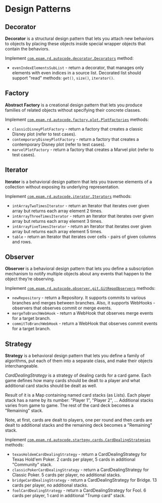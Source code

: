 # Design Patterns

## Decorator
**Decorator** is a structural design pattern that lets you attach new behaviors to objects by placing these objects inside special wrapper objects that contain the behaviors.

Implement [`com.epam.rd.autocode.decorator.Decorators`](src\main\java\com\epam\rd\autocode\decorator\Decorators.java) method:
- `evenIndexElementsSubList` - return a decorator, that manages only elements with even indices in a source list.
    Decorated list should support "read" methods: `get()`, `size()`, `iterator()`.
    
## Factory
**Abstract Factory** is a creational design pattern that lets you produce families of related objects without specifying their concrete classes.

Implement [`com.epam.rd.autocode.factory.plot.PlotFactories`](src\main\java\com\epam\rd\autocode\factory\plot\PlotFactories.java) methods:
- `classicDisneyPlotFactory` - return a factory that creates a classic Disney plot (refer to test cases).
- `contemporaryDisneyPlotFactory` - return a factory that creates a contemporary Disney plot (refer to test cases).
- `marvelPlotFactory` - return a factory that creates a Marvel plot (refer to test cases).
    
## Iterator
**Iterator** is a behavioral design pattern that lets you traverse elements of a collection without exposing its underlying representation.

Implement [`com.epam.rd.autocode.iterator.Iterators`](src\main\java\com\epam\rd\autocode\iterator\Iterators.java) methods:
- `intArrayTwoTimesIterator` - return an Iterator that iterates over given array but returns each array element 2 times.
- `intArrayThreeTimesIterator` - return an Iterator that iterates over given array but returns each array element 3 times.
- `intArrayFiveTimesIterator` - return an Iterator that iterates over given array but returns each array element 5 times.
- `table` - return an Iterator that iterates over cells - pairs of given columns and rows.
    
## Observer
**Observer** is a behavioral design pattern that lets you define a subscription mechanism to notify multiple objects about any events that happen to the object they’re observing.

Implement [`com.epam.rd.autocode.observer.git.GitRepoObservers`](src\main\java\com\epam\rd\autocode\observer\git\GitRepoObservers.java) methods:
- `newRepository` - return a Repository. It supports commits to various branches and merges between branches.
Also, it supports WebHooks - observers that observes commit or merge events.
- `mergeToBranchWebHook` - return a WebHook that observes merge events for a target branch.
- `commitToBranchWebHook` - return a WebHook that observes commit events for a target branch.    

## Strategy
**Strategy** is a behavioral design pattern that lets you define a family of algorithms, put each of them into a separate class, and make their objects interchangeable.

*CardDealingStrategy* is a strategy of dealing cards for a card game.
Each game defines how many cards should be dealt to a player and what additional card stacks should be dealt as well.

Result of it is a Map containing named card stacks (as Lists).
Each player stack has a name by its number: "Player 1", "Player 2", ...
Additional stacks varies from game to game.
The rest of the card deck becomes a "Remaining" stack.

Note, at first, cards are dealt to players, one per round and then cards are dealt to additional stacks and the remaining deck becomes a "Remaining" stack.

Implement [`com.epam.rd.autocode.startegy.cards.CardDealingStrategies`](src\main\java\com\epam\rd\autocode\startegy\cards\CardDealingStrategies.java) methods:
- `texasHoldemCardDealingStrategy` - return a CardDealingStrategy for Texas Hold'em Poker.
2 cards per player, 5 cards in additional "Community" stack.
- `classicPokerCardDealingStrategy` - return a CardDealingStrategy for Classic Poker.
5 cards per player, no additional stacks.
- `bridgeCardDealingStrategy` - return a CardDealingStrategy for Bridge.
13 cards per player, no additional stacks. 
- `foolCardDealingStrategy` - return a CardDealingStrategy for Fool.
6 cards per player, 1 card in additional "Trump card" stack.
